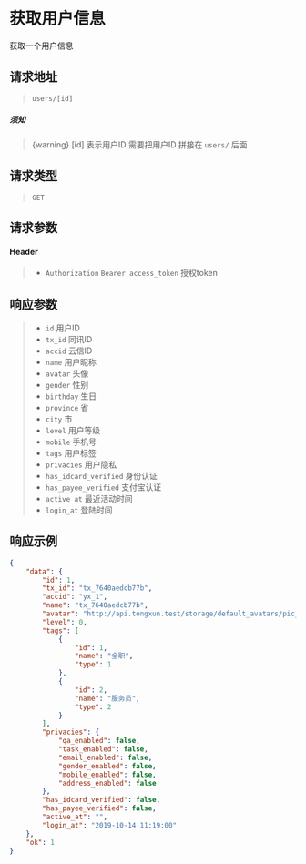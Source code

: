 # 获取用户信息

获取一个用户信息

## 请求地址

> `users/[id]`

##### 须知

> {warning} [id] 表示用户ID 需要把用户ID 拼接在 `users/` 后面

## 请求类型

> `GET`

## 请求参数

#### Header

> - `Authorization` `Bearer access_token` 授权token

## 响应参数

> - `id` 用户ID
> - `tx_id` 同讯ID
> - `accid` 云信ID
> - `name` 用户昵称
> - `avatar` 头像
> - `gender` 性别
> - `birthday` 生日
> - `province` 省
> - `city` 市
> - `level` 用户等级
> - `mobile` 手机号
> - `tags` 用户标签
> - `privacies` 用户隐私
> - `has_idcard_verified` 身份认证
> - `has_payee_verified` 支付宝认证
> - `active_at` 最近活动时间
> - `login_at` 登陆时间

## 响应示例

```json
{
    "data": {
        "id": 1,
        "tx_id": "tx_7640aedcb77b",
        "accid": "yx_1",
        "name": "tx_7640aedcb77b",
        "avatar": "http://api.tongxun.test/storage/default_avatars/pic_020.jpg",
        "level": 0,
        "tags": [
            {
                "id": 1,
                "name": "全职",
                "type": 1
            },
            {
                "id": 2,
                "name": "服务员",
                "type": 2
            }
        ],
        "privacies": {
            "qa_enabled": false,
            "task_enabled": false,
            "email_enabled": false,
            "gender_enabled": false,
            "mobile_enabled": false,
            "address_enabled": false
        },
        "has_idcard_verified": false,
        "has_payee_verified": false,
        "active_at": "",
        "login_at": "2019-10-14 11:19:00"
    },
    "ok": 1
}
```
